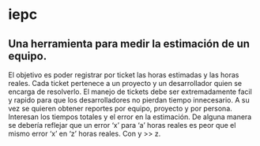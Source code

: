 iepc
====

Una herramienta para medir la estimación de un equipo.
------------------------------------------------------

El objetivo es poder registrar por ticket las horas estimadas y las horas reales.
Cada ticket pertenece a un proyecto y un desarrollador quien se encarga de resolverlo.
El manejo de tickets debe ser extremadamente facil y rapido para que los desarrolladores no pierdan tiempo innecesario.
A su vez se quieren obtener reportes por equipo, proyecto y por persona.
Interesan los tiempos totales y el error en la estimación.
De alguna manera se debería reflejar que un error ‘x’ para ‘a’ horas reales es peor que
el mismo error ‘x’ en ‘z’ horas reales. Con y >> z.
